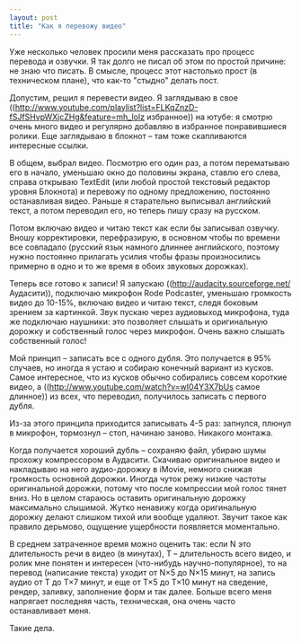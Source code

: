 ```yaml
---
layout: post
title: "Как я перевожу видео"
---
```

Уже несколько человек просили меня рассказать про процесс перевода и озвучки. Я так долго не писал об этом по простой причине: не знаю что писать. В смысле, процесс этот настолько прост (в техническом плане), что как-то "стыдно" делать пост.

Допустим, решил я перевести видео. Я заглядываю в свое ((http://www.youtube.com/playlist?list=FLKqZnzD-fSJfSHvpWXjcZHg&feature=mh_lolz избранное)) на ютубе: я смотрю очень много видео и регулярно добавляю в избранное понравившиеся ролики. Еще заглядываю в блокнот – там тоже скапливаются интересные ссылки. 

В общем, выбрал видео. Посмотрю его один раз, а потом перематываю его в начало, уменьшаю окно до половины экрана, ставлю его слева, справа открываю TextEdit (или любой простой текстовый редактор уровня Блокнота) и перевожу по одному предложению, постоянно останавливая видео. Раньше я старательно выписывал английский текст, а потом переводил его, но теперь пишу сразу на русском. 

Потом включаю видео и читаю текст как если бы записывал озвучку. Вношу корректировки, перефразирую, в основном чтобы по времени все совпадало (русский язык намного длиннее английского, поэтому нужно постоянно прилагать усилия чтобы фразы произносились примерно в одно и то же время в обоих звуковых дорожках). 

Теперь все готово к записи! Я запускаю ((http://audacity.sourceforge.net/ Аудасити)), подключаю микрофон Rode Podcaster, уменьшаю громкость видео до 10-15%, включаю видео и читаю текст, следя боковым зрением за картинкой. Звук пускаю через аудиовыход микрофона, туда же подключаю наушники: это позволяет слышать и оригинальную дорожку и собственный голос через микрофон. Очень важно слышать собственный голос!

Мой принцип – записать все с одного дубля. Это получается в 95% случаев, но иногда я устаю и собираю конечный вариант из кусков. Самое интересное, что из кусков обычно собирались совсем короткие видео, а ((http://www.youtube.com/watch?v=wI04Y3X7bUs самое длинное)) из всех, что переводил, получилось записать с первого дубля. 

Из-за этого принципа приходится записывать 4-5 раз: запнулся, плюнул в микрофон, тормознул – стоп, начинаю заново. Никакого монтажа.

Когда получается хороший дубль – сохраняю файл, убираю шумы прохожу компрессором в Аудасити. Скачиваю оригинальное видео и накладываю на него аудио-дорожку в iMovie, немного снижая громкость основной дорожки. Иногда чуток режу низкие частоты оригинальной дорожки, потому что после компрессии мой голос тянет вниз. Но в целом стараюсь оставить оригинальную дорожку максимально слышимой. Жутко ненавижу когда оригинальную дорожку делают слишком тихой или вообще удаляют. Звучит такое как правило дерьмово, ощущение ущербности появляется моментально.

В среднем затраченное время можно оценить так: если N это длительность речи в видео (в минутах), T – длительность всего видео, и ролик мне понятен и интересен (что-нибудь научно-популярное), то на перевод (написание текста) уходит от N×5 до N×15 минут, на запись аудио от T до T×7 минут, и еще от T×5 до T×10 минут на сведение, рендер, заливку, заполнение форм и так далее. Больше всего меня напрягает последняя часть, техническая, она очень часто останавливает меня. 

Такие дела.

